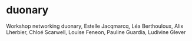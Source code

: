 # duonary
Workshop networking duonary, Estelle Jacqmarcq, Léa Berthouloux, Alix Lherbier, Chloé Scarwell, Louise Feneon, Pauline Guardia, Ludivine Glever
